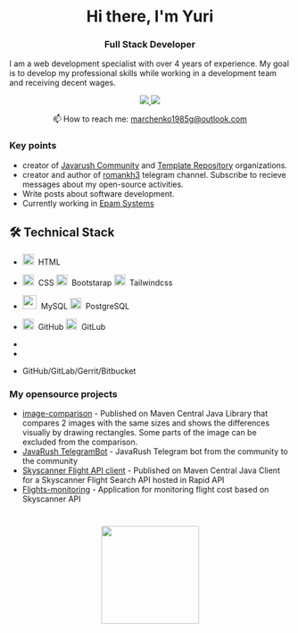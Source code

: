 <div id="header" align="center">
    <h1>Hi there, I'm  Yuri </h1>
    <h3>Full Stack Developer</h3>
</div>

I am a web development specialist with over 4 years of experience.
My goal is to develop my professional skills while working in a development team and receiving decent wages.

<!-- <p align='center'>
   <a href="https://github-readme-stats.vercel.app/api?username=romankh3&show_icons=true&count_private=true"><img
           height=150
           src="https://github-readme-stats.vercel.app/api?username=romankh3&show_icons=true&count_private=true"/></a>
   <a href="https://github.com/romankh3/github-readme-stats"><img height=150
                                                                  src="https://github-readme-stats.vercel.app/api/top-langs/?username=romankh3&layout=compact"/></a>
</p> -->

<p align='center'>
   <a href="https://www.linkedin.com/skill-assessments/hub/quizzes/">
       <img src="https://img.shields.io/badge/linkedin-%230077B5.svg?&style=for-the-badge&logo=linkedin&logoColor=white"/>
   </a>
   </a>
   <a href="https://t.me/melvin_rulit">
       <img src="https://img.shields.io/badge/Telegram-2CA5E0?style=for-the-badge&logo=telegram&logoColor=white"/>
   </a>
<p align='center'>
   📫 How to reach me: <a href='marchenko1985g@outlook.com'>marchenko1985g@outlook.com</a>
</p>


### Key points
*   creator of [Javarush Community](https://github.com/javarushcommunity) and [Template Repository](https://github.com/template-repository) organizations.
*   creator and author of [romankh3](https://t.me/romankh3) telegram channel. Subscribe to recieve messages about my open-source activities.
*   Write posts about software development.
*   Currently working in [Epam Systems](https://www.linkedin.com/company/epam-systems/)

## 🛠 Technical Stack

*  <img src="https://cdn.jsdelivr.net/gh/devicons/devicon/icons/html5/html5-original.svg" width="20" height="20"/>&nbsp; HTML 
*  <img src="https://cdn.jsdelivr.net/gh/devicons/devicon/icons/css3/css3-original.svg" width="20" height="20"/>&nbsp; CSS  <img src="https://cdn.jsdelivr.net/gh/devicons/devicon/icons/bootstrap/bootstrap-original.svg" width="20" height="20"/>&nbsp; Bootstarap  <img src="https://cdn.jsdelivr.net/gh/devicons/devicon/icons/tailwindcss/tailwindcss-original-wordmark.svg"  width="20" height="20"/>&nbsp; Tailwindcss
          
*  <img src="https://cdn.jsdelivr.net/gh/devicons/devicon/icons/mysql/mysql-plain-wordmark.svg" width="25" height="25"/>&nbsp; MySQL  <img src="https://cdn.jsdelivr.net/gh/devicons/devicon/icons/postgresql/postgresql-original.svg" title="mysql" width="20" height="20"/>&nbsp; PostgreSQL
*  <img src="https://cdn.jsdelivr.net/gh/devicons/devicon/icons/github/github-original.svg" width="20" height="20"/>&nbsp; GitHub   <img src="https://cdn.jsdelivr.net/gh/devicons/devicon/icons/gitlab/gitlab-original.svg" width="20" height="20"/>&nbsp; GitLub        
* 
          
*   
*   GitHub/GitLab/Gerrit/Bitbucket

### My opensource projects

*   [image-comparison](https://github.com/romankh3/image-comparison) - Published on Maven Central Java Library that compares 2 images with the same sizes and shows the differences visually by drawing rectangles. Some parts of the image can be excluded from the comparison.
*   [JavaRush TelegramBot](https://github.com/javarushcommunity/javarush-telegrambot) - JavaRush Telegram bot from the community to the community
*   [Skyscanner Flight API client](https://github.com/romankh3/skyscanner-flight-api-client) - Published on Maven Central Java Client for a Skyscanner Flight Search API hosted in Rapid API
*   [Flights-monitoring](https://github.com/romankh3/flights-monitoring) - Application for monitoring flight cost based on Skyscanner API

<div align="center" style="margin: 40px 0">
   <a href="https://github.com/romankh3/github-profile-views-counter">
       <img width="175px" src="https://komarev.com/ghpvc/?username=romankh3&color=DE002D">
   </a>
</div>
